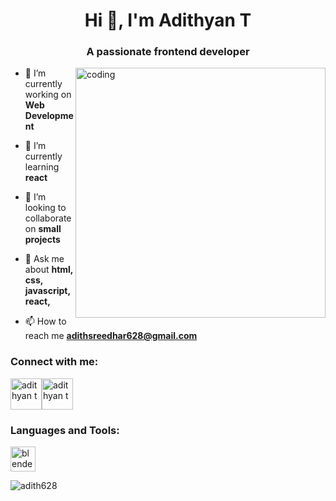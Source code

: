 <h1 align="center">Hi 👋, I'm Adithyan T</h1>
<h3 align="center">A passionate frontend developer</h3>
<img align="right" alt="coding" width= "400" src="https://camo.githubusercontent.com/5ddf73ad3a205111cf8c686f687fc216c2946a75005718c8da5b837ad9de78c9/68747470733a2f2f7468756d62732e6766796361742e636f6d2f4576696c4e657874446576696c666973682d736d616c6c2e676966" >

- 🔭 I’m currently working on **Web Development**

- 🌱 I’m currently learning **react**

- 👯 I’m looking to collaborate on **small projects**

- 💬 Ask me about **html, css, javascript, react,**

- 📫 How to reach me **adithsreedhar628@gmail.com**

<h3 align="left">Connect with me:</h3>
<p align="left">
<a href="https://linkedin.com/in/adithyan t" target="blank"><img align="center" src="https://cdn2.iconfinder.com/data/icons/metro-uinvert-dock/256/Linked_in_alt.png" alt="adithyan t" height="50" width="50" /></a><a href="https://www.instagram.com/a_d_i_t_h_6_2_8/" target="blank"><img align="center" src="https://cdn2.iconfinder.com/data/icons/social-media-applications/64/social_media_applications_3-instagram-512.png" alt="adithyan t" height="50" width="50" /></a>
</p>

<h3 align="left">Languages and Tools:</h3>
<p align="left"> <a href="https://www.blender.org/" target="_blank" rel="noreferrer"> <img src="https://download.blender.org/branding/community/blender_community_badge_white.svg" alt="blender" width="40" height="40"/> </a>



<p><img align="center" src="https://github-readme-stats.vercel.app/api/top-langs?username=adith628&show_icons=true&locale=en&layout=compact" alt="adith628" /></p>
